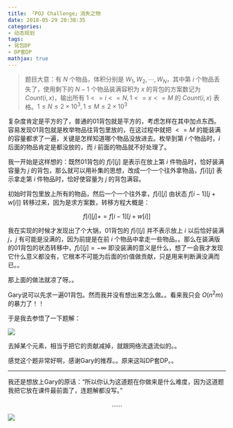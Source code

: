 ```yaml
---
title: 「POJ Challenge」消失之物
date: 2018-05-29 20:38:35
categories:
- 动态规划
tags:
- 背包DP
- DP套DP
mathjax: true
---
```


> 题目大意：有 $N$ 个物品，体积分别是 $W_1,W_2,\cdots,W_N$，其中第 $i$ 个物品丢失了，使用剩下的 $N-1$ 个物品装满容积为 $x$ 的背包的方案数记为 $Count(i,x)$，输出所有 $1<=i<=N, 1<=x<=M$ 的 $Count(i,x)$ 表格。$1≤N≤2×10^3,1≤M≤2×10^3$

复杂度肯定是平方的了，普通的01背包就是平方的，考虑怎样在其中加点东西。容易发现01背包就是枚举物品往背包里放的，在这过程中就把 $<=M$ 的能装满的容量都求了一遍，关键是怎样知道哪个物品没放进去。枚举到第 $i$ 个物品时，$i$ 后面的物品肯定是都没放的，而 $i$ 前面的物品就不好处理了。

我一开始是这样想的：既然01背包的 $f[i][j]$ 是表示在放上第 $i$ 件物品时，恰好装满容量为 $j$ 的背包，那么就可以用补集的思想，改成一个一个往外拿物品，$f[i][j]$ 表示拿走第 $i$ 件物品时，恰好使容量为 $j$ 的背包满容。

初始时背包里放上所有的物品，然后一个一个往外拿，$f[i][j]$ 由状态 $f[i-1][j+w[i]]$ 转移过来，因为是求方案数，转移方程大概是：

$$f[i][j] += f[i-1][j+w[i]]$$

我在实现的时候才发现出了个大锅，01背包的 $f[i][j]$ 并不表示放上 $i$ 以后恰好装满 $j$，$j$ 有可能是没满的，因为前提是在前 $i$ 个物品中拿走一些物品。。那么在装满版的01背包的状态转移中，$f[i][j]=-∞$ 即没装满的意义是什么，想了一会我才发现它什么意义都没有，它根本不可能为后面的价值做贡献，只是用来判断满没满而已。。

那上面的做法就凉了呀。。

Gary说可以先求一遍01背包。然而我并没有想出来怎么做。。看来我只会 $O(n^2m)$ 的暴力了！！

于是我去参悟了一下题解：

![](http://images.cnblogs.com/cnblogs_com/milky-w/1226322/o_QQ%e5%9b%be%e7%89%8720180530113345.png)

去掉某个元素，相当于把它的贡献减掉，就跟网络流退流似的。。

感觉这个题非常好啊，感谢Gary的推荐。。原来这叫DP套DP。。

---

我还是想放上Gary的原话：“所以你认为这道题在你做来是什么难度，因为这道题我把它放在课件最前面了，连题解都没写。”

<center>……</center>

![](http://images.cnblogs.com/cnblogs_com/milky-w/1226322/o_QQ%e5%9b%be%e7%89%8720180530111145.jpg)
